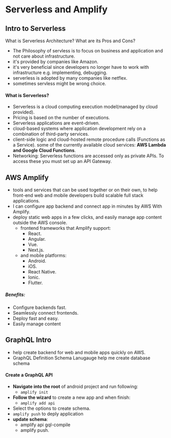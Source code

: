 # Serverless and Amplify

## Intro to Serverless
What is Serverless Architecture? What are its Pros and Cons?
- The Philosophy of servless is to focus on business and application and not care about infrastructure.
- it's provided by companies like Amazon.
- it's very beneficial since developers no longer have to work with infrastructure e.g. implementing, debugging.
- serverless is adopted by many companies like netflex.
- sometimes servless might be wrong choice.

####  What is Serverless?
- Serverless is a cloud computing execution model(managed by cloud provided).
- Pricing is based on the number of executions.
- Serverless applications are event-driven.
- cloud-based systems where application development rely on a combination of third-party services.
- client-side logic and cloud-hosted remote procedure calls (Functions as a Service).
some of the currently available cloud services: **AWS Lambda and Google Cloud Functions**.
- Networking: Serverless functions are accessed only as private APIs. To access these you must set up an API Gateway.


## AWS Amplify
-  tools and services that can be used together or on their own, to help front-end web and mobile developers build scalable full stack applications.
- I can configure app backend and connect app in minutes by AWS With Amplify.
- deploy static web apps in a few clicks, and easily manage app content outside the AWS console.
  - frontend frameworks that Amplify support:
    - React.
    - Angular.
    - Vue.
    - Next.js.
  - and mobile platforms:
    - Android.
    - iOS.
    - React Native.
    - Ionic.
    - Flutter.


##### Benefits:
- Configure backends fast.
- Seamlessly connect frontends.
- Deploy fast and easy.
- Easily manage content

## GraphQL Intro
- help create backend for web and mobile apps quickly on AWS.
- GraphQL Definition Schema Lanugauge help me create database schema 

#### Create a GraphQL API
- **Navigate into the root** of android project and run following:
  - `amplify init`
- **Follow the wizard** to create a new app and when finish:
  - `amplify add api`
- Select the options to create schema.
- `amplify push` to deply application
- **update schema**:
  - amplify api gql-compile
  - amplify push.


